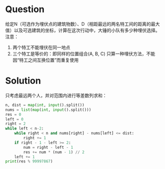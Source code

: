 # Question
给定N（可选作为埋伏点的建筑物数）、D（相距最远的两名特工间的距离的最大值）以及可选建筑的坐标，计算在这次行动中，大锤的小队有多少种埋伏选择。
注意：

1. 两个特工不能埋伏在同一地点
2. 三个特工是等价的：即同样的位置组合(A, B, C) 只算一种埋伏方法，不能因“特工之间互换位置”而重复使用
# Solution
只考虑最远两个人，并对范围内进行等差数列求和：
```python
n, dist = map(int, input().split())
nums = list(map(int, input().split()))
res = 0
left = 0
right = 2
while left < n-2:
    while right < n and nums[right] - nums[left] <= dist:
        right += 1
    if right - 1 - left >= 2:
        num = right - left - 1
        res += num * (num - 1) // 2
    left += 1
print(res % 99997867)
```